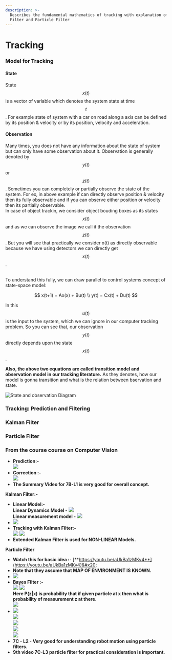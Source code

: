 ```yaml
---
description: >-
  Describes the fundamental mathematics of tracking with explanation of Kalman
  Filter and Particle Filter
---
```


# Tracking

### Model for Tracking

#### State

State $$x(t)$$ is a vector of variable which denotes the system state at time $$t$$. For example state of system with a car on road along a axis can be defined by its position & velocity or by its position, velocity and acceleration.&#x20;

#### Observation

Many times, you does not have any information about the state of system but can only have some observation about it. Observation is generally denoted by $$y(t)$$or $$z(t)$$. Sometimes you can completely or partially observe the state of the system. For ex, in above example if can directly observe position & velocity then its fully observable and if you can observe either position or velocity then its partially observable. \
In case of object trackin, we consider object bouding boxes as its states $$x(t)$$and as we  can observe the image we call it the observation $$z(t)$$. But you will see that practically we consider x(t) as directly observable because we have using detectors we can directly get $$x(t)$$.

\
To understand this fully, we can draw parallel to control systems concept of state-space model:

$$
x(t+1) = Ax(x) + Bu(t) \\
y(t) = Cx(t) + Du(t)
$$

In this $$u(t)$$is the input to the system, which we can ignore in our computer tracking problem. So you can see that, our observation $$y(t)$$ directly depends upon the state $$x(t)$$.&#x20;

**Also, the above two equations are called transition model and observation model in our tracking literature.** As they denotes, how our model is gonna transition and what is the relation between bservation and state.&#x20;

![State and observation Diagram](../.gitbook/assets/untitled-diagram.png)

### Tracking: Prediction and Filtering

### Kalman Filter

### Particle Filter



### From the course course on Computer Vision

* **Prediction:-** \
  ![](https://lh4.googleusercontent.com/Demu25ZEzS6egpxowbNv9jFustshMo-CLFdaVm5qHoKFdoT4qbh-E3EPgS\_oLWRDmowiYUFbKUBPu6tNppwvqqIkvRecnXDXUxsPml4SYsIsBTYhLZUrUQ2P-iizk25QIxWh2Je0)
* **Correction :-**\
  ![](https://lh3.googleusercontent.com/utONDfYkUnkagI\_P7\_pkioUsS2L57WJ3JNClDrKIWXXHgsOnesBr37spJi0-Y7FbHDwhnFzW1BJCwWjjZvgUC6ShGi3Fn0khufRQKkN3w7VrD7b7TSW2pn0c8yevf8vNsP7ULSdY)
* **The Summary Video for 7B-L1 is very good for overall concept.**

**Kalman Filter:-**&#x20;

* **Linear Model:-**\
  **Linear Dynamics Model -** ![](https://lh4.googleusercontent.com/z1TL5liNUEuaTJyiLtUJtRE89xqC0410HQYT2fqiKcqSwBKi4hf2gLPuqN1LSGlCgYEpv1l7rL9VLzkteHOg3K-gAjoYtIhzXfkBrUXS\_b\_wW6H4Qe7RvXiqhuXw02zbnHRBrwJA)\
  **Linear measurement model -** ![](https://lh5.googleusercontent.com/kiGAdtKO3OAGeDIYhWKMsmUF6qNMsBSFo93WA8sSduTdABsBW9lS2m9uu1tMNkFc0i8rVumn6EDRsKyAYr-OJTSHRN8eVn\_qKZbxLe1BeUHMuCi43PgiBdVGIV2uNtLKCmx5OU0c)
* ![](https://lh4.googleusercontent.com/iCvwB-dYFKRfm7dBIsZyNzeQAA3sbQ11t0k7ScZBss-s5y9LCNKPEhzdsHodCUBa3Kj2Sthup0SdNgoJkg6VQuEhE0PTsxzM16tVvv\_GVo0fJWQ7cstJtu9fwOHAaqZ807L6IdLO)
* **Tracking with Kalman Filter:-**\
  ![](https://lh6.googleusercontent.com/t5RCdeJjlvS-csB726vvz\_Mvyk\_PG6USLeNRiIJ3nxybXT4v6ULD8WtbeQfxI5mfwYMG5zt2xVWWKZGi\_Y9IFgZ9MuD3IWTsSQzHuophg-dXXaEL4NP\_OeC8WGQhJ1uSx6zwpIx7) ![](https://lh6.googleusercontent.com/L3bRzaYVE7epHU\_ZwRdzsC8sOMidBiHgggWqxGJgp0OVY22\_DIoWoq\_or9BVB\_RBgHQKmtbROIMJaCdbuUItcWppXLAd9jSUtI2VHXeqtRJ9rzoIiLMBXElSb7aAClHLhii3cBm7)
* **Extended Kalman Filter is used for NON-LINEAR Models.**&#x20;

**Particle Filter**

* **Watch this for basic idea :-** [**https://youtu.be/aUkBa1zMKv4**](https://youtu.be/aUkBa1zMKv4)&#x20;
* **Note that they assume that MAP OF ENVIRONMENT IS KNOWN.**
* ![](https://lh6.googleusercontent.com/c3nw5RqL9KE-5mBONGh\_Y0pFoBaQcwLLZiFOp2nj8TzLcAuovS4jJJhoSYqOWlv0vgE8snvYSMFYLdCkgBK5\_mOWpo5f4VYAfXemtCQXzYUJCmN-1Cdy2mglJJGX0bpr6\_L1D9bL)
* **Bayes Filter :-**\
  ![](https://lh3.googleusercontent.com/ylF0inTzWSwRZFLYDENrQz5LzsBekvYQp8FFXbp-88BgOcjAEUKPFhJGZFxULiJROnz4GJEacukrW5AxgXKie782g1IjfcWqVmVsM3qLmK9178BzZjHjBzQNNYMqOqLdS704nUor) ![](https://lh6.googleusercontent.com/7YdnDVQFHwq\_tEf0sk0OPqgbEZj\_3MDUkdDUavEJ-KZ30eQYtGLtffYISQdQIe7rcXODGwkJ7eBbVBLLXvsuW26Q2XukyEEMpDccWb8i\_Y5H0ZHMRW8DLx6Han-tVqswiCWHceuy)\
  **Here P(z|x) is probability that if given particle at x then what is probability of measurement z at there.**\
  ![](https://lh5.googleusercontent.com/3cVmLbLBPcMrTCFPiG7aY5FmbTBg2VWD2GypkQiVMGGp6Dz43skA6D\_9QLD7-K4FXH2l8taKSTcYbe\_2k6db0qRsMWSkYhw4M3W4Mn4YwbRn-NMemJykBmyY0\_RUOQOZljLiMXmk)
* ![](https://lh4.googleusercontent.com/Z3FdEKqvccFNkSQi4r\_pYKdqWa-lgr4\_061lQKljkzpBFA5Ihe2pTjvOtRsd5CbhJmQcbjJGG-tLK-LDAN1Pycd0zFqmVOO202WsCH6mrGm413wLG3BhttiRy8aGN9FS3LfHv8Ur)\
  ![](https://lh4.googleusercontent.com/oLHJQlUZ7Cdrqmkx2Ejd9jaH-870PrrBzXv\_APd1X9NVdIVD4NySxtG4czyqCxi-6oFtThw43IRkRzFqK7lq8vtyz6FaQf0fTKRxTuz0LiFkU2eIxFT7vhgZcizLOLdFgNVDihDG)\
  ![](https://lh3.googleusercontent.com/7qaeK5XJB0Zw6HQ8iXQ00brVIdFpU4L4jnGdfn1JG8iEhk5IW2pHZj1qbV\_A15GR3L\_X14D6WQkSTgp-H-07Oz9yzgyrvWZRs2rnRc3GoiRRmqdqISmcPtn6feTRDDfP2y9ZR6xE)\
  ![](https://lh4.googleusercontent.com/0o6u2jcteyighYyE3THBCvgBzrMhEvOEYmOeVBIYmCz3aUQQNAEJ90yy7QxT-yJ-bbcNmMaTbfwrqBrhnsV\_qC8pmSZo8EIpdLR5IKrbehQzvGQzxUelWR6vW6TdNAzkJS5DdcMP)\
  ![](https://lh3.googleusercontent.com/vvoDOHXzToDGlCWDr5ZgvoupNWNl6JB6p1dr-XiaV8ZCCBqLp8MVtEBsX2JHhBOfE8\_Xq4wqRcM5uZIsFP\_yaFwm-SUjDCNy0KBdJFrT4ko5KJQvjLz1XS5s0tuxOZRE0JfsJxsc)
* **7C - L2 - Very good for understanding robot motion using particle filters.**
* **9th video 7C-L3 particle filter for practical consideration is important.**
